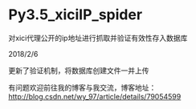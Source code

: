# Py3.5_xiciIP_spider
对xici代理公开的ip地址进行抓取并验证有效性存入数据库

2018/2/6

更新了验证机制，将数据库创建文件一并上传


有问题欢迎前往我的博客与我交流，博客地址：http://blog.csdn.net/wy_97/article/details/79054599
